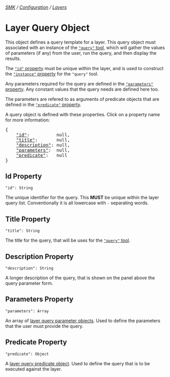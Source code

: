 ###### [SMK](../../..) / [Configuration](../..) / [Layers](..)

# Layer Query Object

This object defines a query template for a layer.
This query object must associated with an instance of the [`"query"` tool](../../tools/query), which will gather the values of parameters (if any) from the user, run the query, and then display the results.

The [`"id"` property](#id-property) must be unique within the layer, and is used to construct the [`"instance"` property](../../tools/query#instance-property) for the `"query"` tool.

Any parameters required for the query are defined in the [`"parameters"` property](#parameters-property). Any constant values that the query needs are defined here too.

The parameters are refered to as arguments of predicate objects that are defined in the [`"predicate"` property](#predicate-property).

A query object is defined with these properties.
Click on a property name for more information:
<pre>
{
    <a href="#id-property"          >"id"</a>:          null,
    <a href="#title-property"       >"title"</a>:       null,
    <a href="#description-property" >"description"</a>: null,
    <a href="#parameters-property"  >"parameters"</a>:  null,
    <a href="#predicate-property"   >"predicate"</a>:   null
}
</pre>

## Id Property
`"id": String`

The unique identifier for the query.
This **MUST** be unique within the layer query list.
Conventionally it is all lowercase with `-` separating words.


## Title Property
`"title": String`

The title for the query, that will be uses for the [`"query"` tool](../../tools/query).


## Description Property
`"description": String`

A longer description of the query, that is shown on the panel above the query parameter form.


## Parameters Property
`"parameters": Array`

An array of [layer query parameter objects](parameter).
Used to define the parameters that the user must provide the query.


## Predicate Property
`"predicate": Object`

A [layer query predicate object](predicate).
Used to define the query that is to be executed against the layer.
